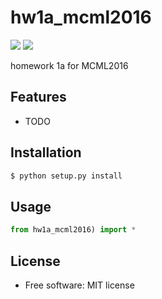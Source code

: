 # hw1a_mcml2016


[![](https://img.shields.io/travis/jeroyang/hw1a_mcml2016.svg)](https://travis-ci.org/jeroyang/hw1a_mcml2016)
[![](https://img.shields.io/pypi/v/hw1a_mcml2016.svg)](https://pypi.python.org/pypi/hw1a_mcml2016)

homework 1a for MCML2016

## Features

* TODO

## Installation

```bash
$ python setup.py install
```

## Usage
```python
from hw1a_mcml2016) import *
```
## License
* Free software: MIT license
